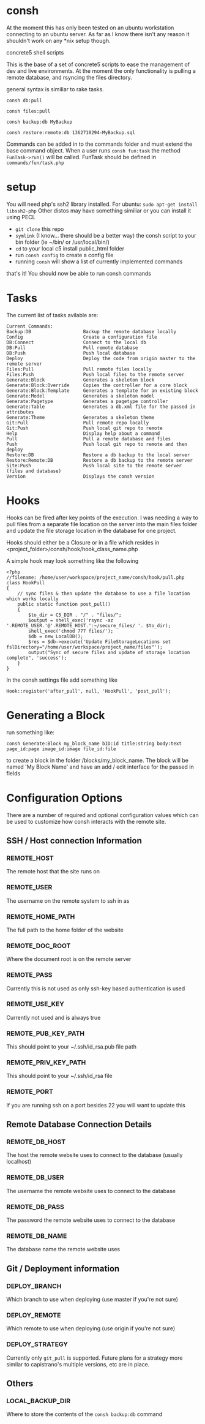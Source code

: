 consh
=====

At the moment this has only been tested on an ubuntu workstation connecting to an ubuntu server. As far as I know there isn't any reason it shouldn't work on any *nix setup though.

concrete5 shell scripts

This is the base of a set of concrete5 scripts to ease the management of dev and live environments. At the moment the only functionality is pulling a remote database, and rsyncing the files directory.

general syntax is similiar to rake tasks.

```consh db:pull```

```consh files:pull```

```consh backup:db MyBackup```

```consh restore:remote:db 1362710294-MyBackup.sql```

Commands can be added in to the commands folder and must extend the base command object. When a user runs ```consh fun:task```
the method ```FunTask->run()``` will be called. FunTask should be defined in ```commands/fun/task.php```

setup
=====

You will need php's ssh2 library installed. For ubuntu: ```sudo apt-get install libssh2-php``` Other distos may have something similiar or you can install it using PECL

* ```git clone``` this repo
* ```symlink``` (I know... there should be a better way) the consh script to your bin folder (ie ~/bin/ or /usr/local/bin/)
* ```cd``` to your local c5 install public_html folder
* run ```consh config``` to create a config file
* running ```consh``` will show a list of currently implemented commands

that's it! You should now be able to run consh commands

Tasks
=====

The current list of tasks avilable are:
```
Current Commands:
Backup:DB                   Backup the remote database locally
Config                      Create a configuration file
DB:Connect                  Connect to the local db
DB:Pull                     Pull remote database
DB:Push                     Push local database
Deploy                      Deploy the code from origin master to the remote server
Files:Pull                  Pull remote files locally
Files:Push                  Push local files to the remote server
Generate:Block              Generates a skeleton block
Generate:Block:Override     Copies the controller for a core block
Generate:Block:Template     Generates a template for an existing block
Generate:Model              Generates a skeleton model
Generate:Pagetype           Generates a pagetype controller
Generate:Table              Generates a db.xml file for the passed in attributes
Generate:Theme              Generates a skeleton theme
Git:Pull                    Pull remote repo locally
Git:Push                    Push local git repo to remote
Help                        Display help about a command
Pull                        Pull a remote database and files
Push                        Push local git repo to remote and then deploy
Restore:DB                  Restore a db backup to the local server
Restore:Remote:DB           Restore a db backup to the remote server
Site:Push                   Push local site to the remote server (files and database)
Version                     Displays the consh version
```

Hooks
=====

Hooks can be fired after key points of the execution. I was needing a way to pull files from a separate file location on the server into the main files folder and update the file storage location in the database for one project.

Hooks should either be a Closure or in a file which resides in <project_folder>/consh/hook/hook_class_name.php

A simple hook may look something like the following

```
<?php
//filename: /home/user/workspace/project_name/consh/hook/pull.php
class HookPull
{
    // sync files & then update the database to use a file location which works locally
    public static function post_pull()
    {
        $to_dir = C5_DIR . "/" . "files/";
        $output = shell_exec('rsync -az '.REMOTE_USER.'@'.REMOTE_HOST.':~/secure_files/ '. $to_dir);
        shell_exec('chmod 777 files/');
        $db = new LocalDB();
        $res = $db->execute('Update FileStorageLocations set fslDirectory="/home/user/workspace/project_name/files"');
        output("Sync of secure files and update of storage location complete", 'success');
    }
}
```

In the consh settings file add something like


```
Hook::register('after_pull', null, 'HookPull', 'post_pull');
```

Generating a Block
==================

run something like:

```
consh Generate:Block my_block_name bID:id title:string body:text page_id:page image_id:image file_id:file
```

to create a block in the folder /blocks/my_block_name. The block will be named 'My Block Name' and have an add / edit interface for the passed in fields


Configuration Options
=====================

There are a number of required and optional configuration values which can be used to customize how consh interacts with the remote site.

## SSH / Host connection Information

### REMOTE_HOST

The remote host that the site runs on

### REMOTE_USER

The username on the remote system to ssh in as

### REMOTE_HOME_PATH

The full path to the home folder of the website

### REMOTE_DOC_ROOT

Where the document root is on the remote server

### REMOTE_PASS

Currently this is not used as only ssh-key based authentication is used

### REMOTE_USE_KEY

Currently not used and is always true

### REMOTE_PUB_KEY_PATH

This should point to your ~/.ssh/id_rsa.pub file path

### REMOTE_PRIV_KEY_PATH

This should point to your ~/.ssh/id_rsa file

### REMOTE_PORT

If you are running ssh on a port besides 22 you will want to update this

## Remote Database Connection Details

### REMOTE_DB_HOST

The host the remote website uses to connect to the database (usually localhost)

### REMOTE_DB_USER

The username the remote website uses to connect to the database

### REMOTE_DB_PASS

The password the remote website uses to connect to the database

### REMOTE_DB_NAME

The database name the remote website uses

## Git / Deployment information

### DEPLOY_BRANCH

Which branch to use when deploying (use master if you're not sure)

### DEPLOY_REMOTE

Which remote to use when deploying (use origin if you're not sure)

### DEPLOY_STRATEGY

Currently only ```git_pull``` is supported. Future plans for a strategy more similar to capistrano's multiple versions, etc are in place.

## Others

### LOCAL_BACKUP_DIR

Where to store the contents of the ```consh backup:db``` command
